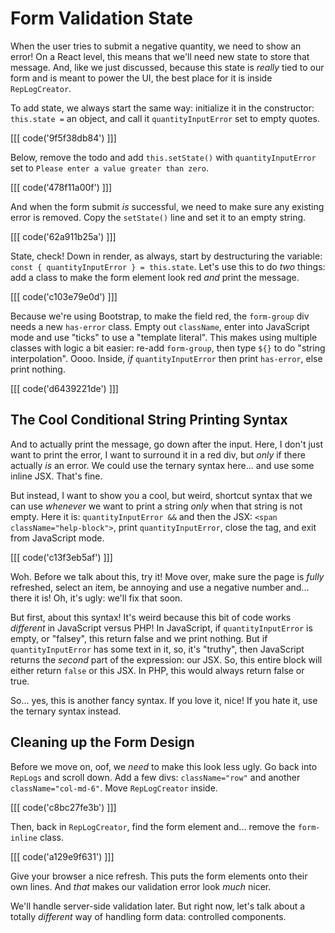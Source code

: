 # Form Validation State

When the user tries to submit a negative quantity, we need to show an error!
On a React level, this means that we'll need new state to store that message. And,
like we just discussed, because this state is *really* tied to our form and is
meant to power the UI, the best place for it is inside `RepLogCreator`.

To add state, we always start the same way: initialize it in the constructor:
`this.state =` an object, and call it `quantityInputError` set to empty quotes.

[[[ code('9f5f38db84') ]]]

Below, remove the todo and add `this.setState()` with `quantityInputError` set
to `Please enter a value greater than zero`.

[[[ code('478f11a00f') ]]]

And when the form submit *is* successful, we need to make sure any existing error
is removed. Copy the `setState()` line and set it to an empty string.

[[[ code('62a911b25a') ]]]

State, check! Down in render, as always, start by destructuring the variable:
`const { quantityInputError } = this.state`. Let's use this to do *two* things:
add a class to make the form element look red *and* print the message.

[[[ code('c103e79e0d') ]]]

Because we're using Bootstrap, to make the field red, the `form-group` div needs
a new `has-error` class. Empty out `className`, enter into JavaScript mode and use
"ticks" to use a "template literal". This makes using multiple classes with logic
a bit easier: re-add `form-group`, then type `${}` to do "string interpolation".
Oooo. Inside, *if* `quantityInputError` then print `has-error`, else print nothing.

[[[ code('d6439221de') ]]]

## The Cool Conditional String Printing Syntax

And to actually print the message, go down after the input. Here, I don't just
want to print the error, I want to surround it in a red div, but *only* if there
actually *is* an error. We could use the ternary syntax here... and use some inline
JSX. That's fine.

But instead, I want to show you a cool, but weird, shortcut syntax that we can use
*whenever* we want to print a string *only* when that string is not empty. Here it
is: `quantityInputError &&` and then the JSX: `<span className="help-block">`, print
`quantityInputError`, close the tag, and exit from JavaScript mode.

[[[ code('c13f3eb5af') ]]]

Woh. Before we talk about this, try it! Move over, make sure the page is *fully*
refreshed, select an item, be annoying and use a negative number and... there
it is! Oh, it's ugly: we'll fix that soon.

But first, about this syntax! It's weird because this bit of code works *different* in
JavaScript versus PHP! In JavaScript, if `quantityInputError` is empty, or "falsey",
this return false and we print nothing. But if `quantityInputError` has some text
in it, so, it's "truthy", then JavaScript returns the *second* part of the expression:
our JSX. So, this entire block will either return `false` or this JSX. In PHP, this
would always return false or true.

So... yes, this is another fancy syntax. If you love it, nice! If you hate it, use
the ternary syntax instead.

## Cleaning up the Form Design

Before we move on, oof, we *need* to make this look less ugly. Go back into `RepLogs`
and scroll down. Add a few divs: `className="row"` and another
`className="col-md-6"`. Move `RepLogCreator` inside.

[[[ code('c8bc27fe3b') ]]]

Then, back in `RepLogCreator`, find the form element and... remove the `form-inline`
class.

[[[ code('a129e9f631') ]]]

Give your browser a nice refresh. This puts the form elements onto their own lines.
And *that* makes our validation error look *much* nicer.

We'll handle server-side validation later. But right now, let's talk about a totally
*different* way of handling form data: controlled components.
